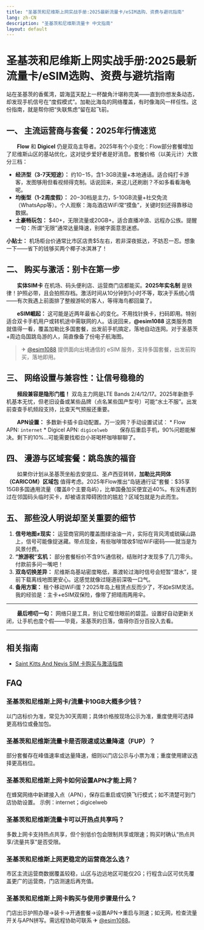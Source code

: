 ```yaml
---
title: "圣基茨和尼维斯上网实战手册:2025最新流量卡/eSIM选购、资费与避坑指南"
lang: zh-CN
description: "圣基茨和尼维斯流量卡 中文指南"
layout: default
---
```

# 圣基茨和尼维斯上网实战手册:2025最新流量卡/eSIM选购、资费与避坑指南

站在圣基茨的香蕉湾，碧海蓝天配上一杯酸角汁堪称完美——直到你想发条动态，却发现手机信号在“度假模式”。加勒比海岛的网络覆盖，有时像海风一样任性。这份指南，就是帮你把“失联焦虑”留在起飞前。

## 一、 主流运营商与套餐：2025年行情速览
　　**Flow** 和 **Digicel** 仍是双岛主导者。2025年有个小变化：Flow部分套餐增加了尼维斯山区的基站优化，这对徒步爱好者是好消息。套餐价格（以美元计）大致分三档：

*   **经济型（3-7天短途）：** 约$10-$15，含1-3GB流量+本地通话。适合纯打卡游客，发图够用但看视频得克制。话说回来，来这儿还刷剧？不如多看看海龟呢。
*   **均衡型（1-2周度假）：** $20-$30档是主力，5-10GB流量+社交免流（WhatsApp等）。个人观察：海岛酒店WiFi常“摸鱼”，关键时刻还得靠移动数据。
*   **土豪畅玩包：** $40+，无限流量或20GB+。适合直播冲浪、远程办公族。提醒一句：所谓“无限”通常达量降速，别被字面意思迷惑。

**小贴士：** 机场柜台价通常比市区店贵$5左右，若非深夜抵达，不妨忍一忍。想象一下——省下的钱够买两个椰子冰淇淋了！

## 二、 购买与激活：别卡在第一步
　　**实体SIM卡** 在机场、码头便利店、运营商门店都能买。**2025年实名制** 是铁律！护照必带，且会拍照存档。激活时间从10分钟到1小时不等，取决于系统心情——有次我遇上前面排了整艘游轮的客人，等得海鸟都回巢了。

　　**eSIM崛起：** 这可能是近两年最省心的变化。不用找针换卡，扫码即用。特别适合双卡手机用户或转机途中需联网的人。话说回来，**@esim1088** 这类服务商就值得一看，覆盖加勒比多国套餐，出发前手机搞定，落地自动连网。对于圣基茨+周边岛国跳岛游的人，简直像备了份电子航海图。

> ✈ [@esim1088](https://t.me/s/esim1088) 提供面向出境通信的 eSIM 服务，支持多国套餐，出发前购买，落地即用。

## 三、 网络设置与兼容性：让信号稳稳的
　　**频段兼容是隐形门槛！** 双岛主力网是LTE Bands 2/4/12/17。2025年新款手机基本无忧，但老旧设备或某些品牌（点名某些国产型号）可能“水土不服”。出发前查查手机频段支持，比查天气预报还重要。

　　**APN设置：** 多数新卡插卡自动配置。万一没网？手动设置试试：
    *   Flow APN: `internet`
    *   Digicel APN: `digicelweb`
　　保存后重启手机，90%问题能解决。剩下的10%…可能需要找柜台小哥喝杯咖啡聊聊了。

## 四、 漫游与区域套餐：跳岛族的福音
　　如果你计划从圣基茨坐船去安提瓜、圣卢西亚转转，**加勒比共同体（CARICOM）区域包** 值得考虑。2025年Flow推出“岛链通行证”套餐：$35享15GB多国通用流量（覆盖8个主要岛屿），比单国叠加买便宜近40%。有没有遇到过在邻国码头临时买卡，却被语言障碍困住的尴尬？区域包就是为此而生。

## 五、 那些没人明说却至关重要的细节
1.  **信号地图≠现实：** 运营商官网的覆盖图绿油油一片，实际在背风湾或硫磺山路上，信号可能像捉迷藏。带点现金，有些咖啡馆收$1给WiFi密码——就当是为风景付费。
2.  **“旅游税”玄机：** 部分套餐标价不含9%通信税，结账时才发现多了几刀零头。付款前多问一嘴吧！
3.  **双岛切换差异：** 尼维斯岛基站密度略低，乘渡轮过海时信号会短暂“潜水”，提前下载离线地图更安心。这感觉就像过隧道前深吸一口气。
4.  **备用方案：** 租个移动WiFi蛋？2025年岛上租赁点反而少了，不如eSIM灵活。我的经验是：主卡+eSIM双保险，像带了把晴雨两用伞。

---

　　**最后唠叨一句：** 网络只是工具，别让它框住眼前的碧蓝。设置好自动更新关闭，让手机也度个假——毕竟，圣基茨的日落，值得你百分百投入去看。

<!-- crosslink -->
---

## 相关指南

- [Saint Kitts And Nevis SIM 卡购买与激活指南](https://faciylike.github.io/saint-kitts-and-nevis-sim-guides)

<!-- BEGIN_SAINT_KITTS_AND_NEVIS_FAQ -->
## FAQ

### 圣基茨和尼维斯上网卡/流量卡10GB大概多少钱？
以门店标价为准，常见为30天周期；具体价格按现场公示为准，重度使用可选择更高档位或叠加包。

### 圣基茨和尼维斯流量卡是否限速或达量降速（FUP）？
部分套餐存在峰值速率或达量降速，细则以门店公示与小票为准；重度使用建议选择更高档位。

### 圣基茨和尼维斯上网卡如何设置APN才能上网？
在蜂窝网络中新建接入点（APN），保存后重启或切换飞行模式；如不清楚可到门店协助设置。 示例：internet；digicelweb

### 圣基茨和尼维斯流量卡可以开热点共享吗？
多数上网卡支持热点共享，但个别低价包会限制共享或限速；购买时确认“热点共享/流量共享”是否受限。

### 圣基茨和尼维斯上网更稳定的运营商怎么选？
市区主流运营商数据覆盖较稳，山区与边远地区可能仅2G；行程含山区可优先覆盖更广的运营商，门店测速后再充值。

### 圣基茨和尼维斯上网卡购买与使用步骤是什么？
门店出示护照办理→装卡→开通套餐→设置APN→重启与测速；如无网，检查流量开关与APN拼写。需远程协助可联系 ✈ [@esim1088](https://t.me/s/esim1088)。

<script type="application/ld+json">
{"@context": "https://schema.org", "@type": "FAQPage", "mainEntity": [{"@type": "Question", "name": "圣基茨和尼维斯上网卡/流量卡10GB大概多少钱？", "acceptedAnswer": {"@type": "Answer", "text": "以门店标价为准，常见为30天周期；具体价格按现场公示为准，重度使用可选择更高档位或叠加包。"}}, {"@type": "Question", "name": "圣基茨和尼维斯流量卡是否限速或达量降速（FUP）？", "acceptedAnswer": {"@type": "Answer", "text": "部分套餐存在峰值速率或达量降速，细则以门店公示与小票为准；重度使用建议选择更高档位。"}}, {"@type": "Question", "name": "圣基茨和尼维斯上网卡如何设置APN才能上网？", "acceptedAnswer": {"@type": "Answer", "text": "在蜂窝网络中新建接入点（APN），保存后重启或切换飞行模式；如不清楚可到门店协助设置。 示例：internet；digicelweb"}}, {"@type": "Question", "name": "圣基茨和尼维斯流量卡可以开热点共享吗？", "acceptedAnswer": {"@type": "Answer", "text": "多数上网卡支持热点共享，但个别低价包会限制共享或限速；购买时确认“热点共享/流量共享”是否受限。"}}, {"@type": "Question", "name": "圣基茨和尼维斯上网更稳定的运营商怎么选？", "acceptedAnswer": {"@type": "Answer", "text": "市区主流运营商数据覆盖较稳，山区与边远地区可能仅2G；行程含山区可优先覆盖更广的运营商，门店测速后再充值。"}}, {"@type": "Question", "name": "圣基茨和尼维斯上网卡购买与使用步骤是什么？", "acceptedAnswer": {"@type": "Answer", "text": "门店出示护照办理→装卡→开通套餐→设置APN→重启与测速；如无网，检查流量开关与APN拼写。需远程协助可联系 ✈ @esim1088。"}}]}
</script>
<!-- END_SAINT_KITTS_AND_NEVIS_FAQ -->
